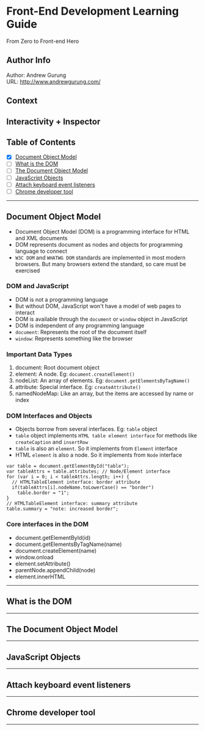 # Front-End Development Learning Guide
From Zero to Front-end Hero

Author Info
-----------
Author: Andrew Gurung <br>
URL: http://www.andrewgurung.com/

Context
-----------------
##  Interactivity + Inspector

Table of Contents
-----------------

- [x] [Document Object Model](https://developer.mozilla.org/en-US/docs/Web/API/Document_Object_Model/Introduction)
- [ ] [What is the DOM](https://css-tricks.com/dom/)
- [ ] [The Document Object Model](https://developer.mozilla.org/en-US/docs/Web/API/Document_Object_Model)
- [ ] [JavaScript Objects](http://javascriptissexy.com/javascript-objects-in-detail/)
- [ ] [Attach keyboard event listeners](https://plainjs.com/javascript/events/getting-the-keycode-from-keyboard-events-17/)
- [ ] [Chrome developer tool](https://developer.chrome.com/devtools)

-----------------

## Document Object Model
- Document Object Model (DOM) is a programming interface for HTML and XML documents
- DOM represents document as nodes and objects for programming language to connect
- `W3C DOM` and `WHATWG DOM` standards are implemented in most modern browsers. But many browsers extend the standard, so care must be exercised

### DOM and JavaScript
- DOM is not a programming language
- But without DOM, JavaScript won't have a model of web pages to interact
- DOM is available through the `document` or `window` object in JavaScript
- DOM is independent of any programming language
- `document`: Represents the root of the document itself
- `window`: Represents something like the browser

### Important Data Types
1. document: Root document object
2. element: A node. Eg: `document.createElement()`
3. nodeList: An array of elements. Eg:  `document.getElementsByTagName()`
4. attribute: Special interface. Eg: `createAttribute()`
5. namedNodeMap: Like an array, but the items are accessed by name or index

### DOM Interfaces and Objects
- Objects borrow from several interfaces. Eg: `table` object
- `table` object implements `HTML table element interface` for methods like `createCaption` and `insertRow`
- `table` is also an `element`. So it implements from `Element` interface
- HTML `element` is also a node. So it implements from `Node` interface

```
var table = document.getElementById("table");
var tableAttrs = table.attributes; // Node/Element interface
for (var i = 0; i < tableAttrs.length; i++) {
  // HTMLTableElement interface: border attribute
  if(tableAttrs[i].nodeName.toLowerCase() == "border")
    table.border = "1";
}
// HTMLTableElement interface: summary attribute
table.summary = "note: increased border";
```

### Core interfaces in the DOM
- document.getElementById(id)
- document.getElementsByTagName(name)
- document.createElement(name)
- window.onload
- element.setAttribute()
- parentNode.appendChild(node)
- element.innerHTML

-----------------

## What is the DOM

-----------------

## The Document Object Model

-----------------

## JavaScript Objects

-----------------

## Attach keyboard event listeners

-----------------

## Chrome developer tool

-----------------
